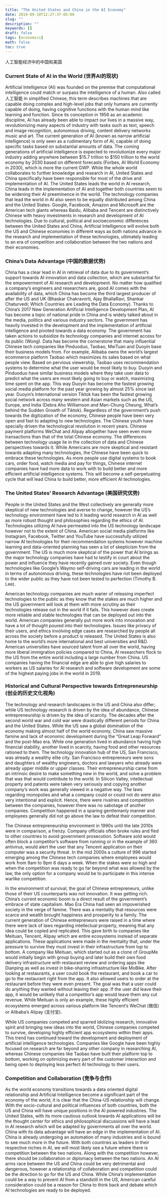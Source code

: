 ```yaml
---
title: "The United States and China in the AI Economy"
date: 2019-09-10T12:27:37-05:00
slug: ""
description: ""
keywords: []
draft: false
tags: [economics]
math: false
toc: true
---
```


人工智能经济中的中国和美国

### Current State of AI in the World (世界AI的现状)

Artificial Intelligence (AI) was founded on the premise that computational intelligence could match or surpass the intelligence of a human. Also called 人工智能 in simplified Chinese, this term describes machines that are capable doing complex and high-level jobs that only humans are currently capable of doing, having cognitive functions with the human mind like learning and function. Since its conception in 1956 as an academic discipline, AI has already been able to impact our lives in a massive way, revolutionizing many aspects of industry with tasks such as text, speech and image recognition, autonomous driving, content delivery networks music and art.
The current generation of AI (known as narrow artificial intelligence) is only seen as a rudimentary form of AI, capable of doing specific tasks based on substantial amounts of data. The coming generations of artificial intelligence is expected to revolutionize every major industry adding anywhere between $15.7 trillion to $150 trillion to the world economy by 2030 based on different forecasts (Forbes, AI World Economy in 2030), which is more the current GWP. While the whole world collaborates to further knowledge and research in AI, United States and China specifically have been responsible for most of the drive and implementation of AI. The United States leads the world in AI research, China leads in the implementation of AI and together both countries seem to be widening their AI preeminence in the world. The technology companies that lead the world in AI also seem to be equally distributed among China and the United States. Google, Facebook, Amazon and Microsoft are the American tech giants whereas Baidu, Alibaba and Tencent are distinctively Chinese with heavy investments in research and development of AI technologies.
Due to cultural, political and socioeconomic differences between the United States and China, Artificial Intelligence will evolve both the US and Chinese economies in different ways as both nations advance in the research and implementation of these technologies, ultimately leading to an era of competition and collaboration between the two nations and their economies.

### China’s Data Advantage (中国的数据优势)

China has a clear lead in AI in retrieval of data due to its government’s support towards AI innovation and data collection, which are substantial for the empowerment of AI research and development. No matter how qualified a company’s engineers and researchers are, good AI comes with the availability of data, which China has become the third largest producer of after the US and UK (Bhaskar Chakravorti, Ajay BhallaRavi, Shankar Chaturvedi; Which Countries are Leading the Data Economy). Thanks to China’s 2017 New Generation Artificial Intelligence Development Plan, AI has become a topic of national pride in China and is widely talked about in the media, politics and various industry sectors.
The government has heavily invested in the development and the implementation of artificial intelligence and pivoted towards a data economy. The government has taken actions to subsidize its technology companies and internet access for its public (Wong). Data has become the cornerstone that many influential Chinese tech companies like Pinduoduo, Taobao, MeiTuan and Duoyin base their business models from. For example, Alibaba owns the world’s largest ecommerce platform Taobao which maximizes its sales based on what people view. Based on pervious viewership, Taobao uses recommendation systems to determine what the user would be most likely to buy. Duoyin and Pinduoduo have similar business models where they take user data to predict what the users are most likely going to buy or watch, maximizing time spent on the app. This way Duoyin has become the fastest growing social media platform for the past year growing by almost 25% since last year. Duoyin’s International version Tiktok has been the fastest growing social network across many western and Asian markets such as the US, Europe, and India (Debra Aho Williamson and Man-Chung Cheung, What’s behind the Sudden Growth of Tiktok).
Regardless of the government’s push towards the digitization of the economy, Chinese people have been very open and fast to adapting to new technologies. The Chinese youth have specially driven the technological revolution in recent years. Chinese payment platforms WeChat and Alipay altogether have seen even more transactions than that of the total Chinese economy. The differences between technology usage lie in the collection of data and Chinese perspectives towards it. While Americans are more skeptical and resistant towards adapting many technologies, the Chinese have been quick to embrace these technologies. As more people use digital systems to book cars, order food, watch media and pay for things, Chinese internet companies have had more data to work with to build better and more efficient artificial intelligence systems. This will become a self-perpetuating cycle that will lead China to build better, more efficient AI technologies.

### The United States’ Research Advantage (美国研究优势)

People in the United States and the West collectively are generally more skeptical of new technologies and averse to change, however the US’s technology environment have led to it leading world research in AI as well as more robust thought and philosophies regarding the ethics of AI. Technologies utilizing AI have permeated into the US technology landscape however not to the extent of China.
American social media platforms like Instagram, Facebook, Twitter and YouTube have successfully utilized narrow AI technologies for their recommendation systems however machine learning and data-oriented planning has seen a lot of skepticism from the government. The US is much more skeptical of the power that AI brings as the major technology companies have had to testify in court about the power and influence they have recently gained over society. Even though technologies like Google’s Waymo self-driving cars are leading in the world in terms of autonomous driving, these technologies have not been deployed to the wider public as they have not been tested to perfection (Timothy B. Lee).

American technology companies are much warier of releasing imperfect technologies to the public as they know that the stakes are much higher and the US government will look at them with more scrutiny as their technologies release out in the world if it fails. This however does create more reliable and stable technologies that can be deployed out into the world. American companies generally put more work into innovation and have a lot of thought poured into their technologies. Issues like privacy of their users, and ethics involving edge cases are researched by people all across the society before a product is released.
The United States is also home to the world’s more international and best universities and R&D. American universities have sourced talent from all over the world, having more liberal immigration policies compared to China, AI researchers flock to the US from the entire world including a large number from China. US companies having the financial edge are able to give high salaries to workers as US salaries for AI research and software development are some of the highest paying jobs in the world in 2019.

### Historical and Cultural Perspective towards Entrepreneurship (创业的历史文化视角)

The technology and research landscapes in the US and China also differ; while US technology research is driven by the idea of abundance, Chinese entrepreneurship is driven by the idea of scarcity. The decades after the second world war and cold war were drastically different periods for China and the United States. While the US saw a global domination of the economy making almost half of the world economy, China saw massive famine and lack of economic development during the “Great Leap Forward” and the post-Mao era. While one generation lived in abundance having high financial stability, another lived in scarcity, having food and other resources rationed to them.
The technology innovation hub of the US, San Francisco, was already a wealthy elite city. San Francisco entrepreneurs were sons and daughters of wealthy engineers, doctors and lawyers who already were already upper middle or upper classes. Their entrepreneurship came from an intrinsic desire to make something new in the world, and solve a problem that was that would contribute to the world. In Silicon Valley, intellectual property and patents were taken very seriously and copying another company’s work was generally viewed in a negative way. The laws regarding monopolies and what a company could or could not do were also very intentional and explicit. Hence, there were rivalries and competition between the companies, however there was no sabotage of another companies. Competition happened in a sparing gentlemanly manner and employees generally did not go above the law to defeat their competition.

The Chinese entrepreneurship environment in 1990s until the late 2010s were in comparison, a frenzy. Company officials often broke rules and fled to other countries to avoid government prosecution. Software sold would often block a competitor’s software from running or in the example of 360 antivirus, would alert the user that any Tencent application on their computer was a security threat. In the mid 2000s a culture of 996 started emerging among the Chinese tech companies where employees would work from 9am to 9pm 6 days a week. When the stakes were so high and when the competition was ready to go far beyond what was allowed by the law, the only option for a company would be to participate in this intense warlike competition.

In the environment of survival, the goal of Chinese entrepreneurs, unlike those of their US counterparts was not innovation. It was getting rich. China’s current economic boom is a direct result of the government’s embrace of state capitalism. Mao Era China had seen an impoverished society in the verge of famine. There was a mentality that resources were scarce and wealth brought happiness and prosperity to a family. The current generation of Chinese entrepreneurs were raised in a time where there were lack of laws regarding intellectual property, meaning that any idea could be copied and replicated. This gave birth to companies like Meituan, Tencent, Alipay which are entire ecosystems instead of separate applications. These applications were made in the mentality that, under the pressure to survive they must invest in their infrastructure from top to bottom. A company like Meituan, which started out as a clone of GroupMe would initially begin with group buying and later build their own food delivery infrastructure with restaurant review and ordering apps like Dianping as well as invest in bike-sharing infrastructure like MoBike. After looking at restaurants, a user could book the restaurant, and book a car to go to the restaurant right from the app. It also allowed users to order at the restaurant before they were even present. The goal was that a user could do anything they wanted without leaving their app. If the user did leave their app, it would be unlikely that a competitor’s app would leave them any cut revenue. While Meituan is only an example, these highly efficient ecosystems emerged across various platform like Tencent’s WeChat (微信) or Alibaba’s Alipay (支付宝).

While US companies competed and sparred idolizing research, innovative spirit and bringing new ideas into the world, Chinese companies competed to survive, developing highly efficient app ecosystems within their apps. This trend has continued toward the development and deployment of artificial intelligence technologies. Companies like Google have been highly focused on research are far beyond any other company in researching AI, whereas Chinese companies like Taobao have built their platform top to bottom, working on optimizing every part of the customer interaction and being open to deploying less perfect AI technology to their users.

### Competition and Collaboration (竞争与合作)

As the world economy transitions towards a data oriented digital relationship and Artificial Intelligence become a significant part of the economy of the world, it is clear that the China-US relationship will change. With the socio-cultural and political influences of both countries, both the US and China will have unique positions in the AI powered industries. The United States, with its more cautious outlook towards AI applications will be the thought center for ethics and philosophical discussions will have a lead in AI research which will be adapted by governments all over the world. China with its data advantage will have an edge in the implementation of AI. China is already undergoing an automation of many industries and is bound to see much more in the future. With both countries as leaders in their respective niches in AI, we will most likely see a future where there is competition between the two nations. Along with the competition however, there should be collaboration or diplomacy between the two nations. An AI arms race between the US and China could be very detrimental and dangerous, however a relationship of collaboration and competition could be the direction to go for the US and China. While China’s implementation could be a way to prevent AI from a standstill in the US, American careful consideration could be a reason for China to think back and debate which AI technologies are ready to be deployed.